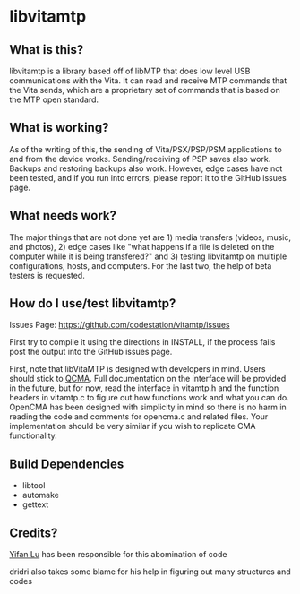 libvitamtp
======================

## What is this?

libvitamtp is a library based off of libMTP that does low level USB
communications with the Vita. It can read and receive MTP commands 
that the Vita sends, which are a proprietary set of commands that is 
based on the MTP open standard.

## What is working?

As of the writing of this, the sending of Vita/PSX/PSP/PSM applications to 
and from the device works. Sending/receiving of PSP saves also work. Backups 
and restoring backups also work. However, edge cases have not been tested, 
and if you run into errors, please report it to the GitHub issues page.

## What needs work?

The major things that are not done yet are 1) media transfers (videos, music, 
and photos), 2) edge cases like "what happens if a file is deleted on the 
computer while it is being transfered?" and 3) testing libvitamtp on multiple 
configurations, hosts, and computers. For the last two, the help of beta 
testers is requested.

## How do I use/test libvitamtp?

Issues Page: https://github.com/codestation/vitamtp/issues

First try to compile it using the directions in INSTALL, if the process fails 
post the output into the GitHub issues page.

First, note that libVitaMTP is designed with developers in mind. Users should 
stick to [QCMA](https://github.com/codestation/qcma). Full documentation on the interface will be provided in the 
future, but for now, read the interface in vitamtp.h and the function headers 
in vitamtp.c to figure out how functions work and what you can do. OpenCMA has 
been designed with simplicity in mind so there is no harm in reading the code 
and comments for opencma.c and related files. Your implementation should be 
very similar if you wish to replicate CMA functionality.

## Build Dependencies

* libtool
* automake
* gettext

## Credits?

[Yifan Lu](http://yifan.lu/) has been responsible for this abomination of code

dridri also takes some blame for his help in figuring out many structures and codes
